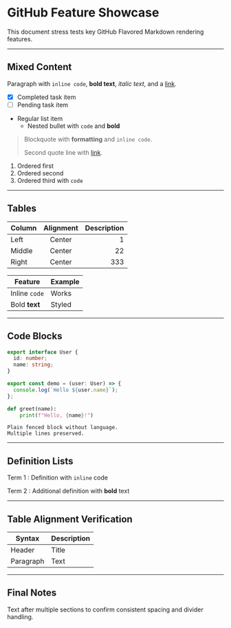 # GitHub Feature Showcase

This document stress tests key GitHub Flavored Markdown rendering features.

---

## Mixed Content

Paragraph with `inline code`, **bold text**, _italic text_, and a [link](https://example.com).

- [x] Completed task item
- [ ] Pending task item
- Regular list item
  - Nested bullet with `code` and **bold**

> Blockquote with **formatting** and `inline code`.
>
> Second quote line with [link](https://github.com).

1. Ordered first
2. Ordered second
3. Ordered third with `code`

---

## Tables

| Column | Alignment | Description |
| :----- | :-------: | ----------: |
| Left   |  Center   |           1 |
| Middle |  Center   |          22 |
| Right  |  Center   |         333 |

| Feature | Example |
| ------- | ------- |
| Inline `code` | Works |
| Bold **text** | Styled |

---

## Code Blocks

```ts
export interface User {
  id: number;
  name: string;
}

export const demo = (user: User) => {
  console.log(`Hello ${user.name}`);
};
```

```python
def greet(name):
    print(f"Hello, {name}!")
```

```
Plain fenced block without language.
Multiple lines preserved.
```

---

## Definition Lists

Term 1
: Definition with `inline` code

Term 2
: Additional definition with **bold** text

---

## Table Alignment Verification

| Syntax | Description |
| ------ | ----------- |
| Header | Title |
| Paragraph | Text |

---

## Final Notes

Text after multiple sections to confirm consistent spacing and divider handling.
